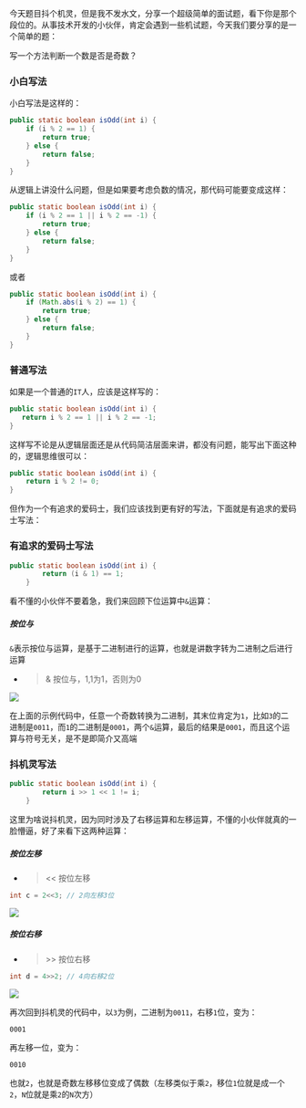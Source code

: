 今天题目抖个机灵，但是我不发水文，分享一个超级简单的面试题，看下你是那个段位的。从事技术开发的小伙伴，肯定会遇到一些机试题，今天我们要分享的是一个简单的题：

写一个方法判断一个数是否是奇数？

### 小白写法

小白写法是这样的：

```java
public static boolean isOdd(int i) {
    if (i % 2 == 1) {
        return true;
    } else {
        return false;
    }
}
```

从逻辑上讲没什么问题，但是如果要考虑负数的情况，那代码可能要变成这样：

```java
public static boolean isOdd(int i) {
    if (i % 2 == 1 || i % 2 == -1) {
        return true;
    } else {
        return false;
    }
}
```

或者

```java
public static boolean isOdd(int i) {
    if (Math.abs(i % 2) == 1) {
        return true;
    } else {
        return false;
    }
}
```

### 普通写法

如果是一个普通的`IT`人，应该是这样写的：

```java
public static boolean isOdd(int i) {
   return i % 2 == 1 || i % 2 == -1;
}
```

这样写不论是从逻辑层面还是从代码简洁层面来讲，都没有问题，能写出下面这种的，逻辑思维很可以：

```java
public static boolean isOdd(int i) {
    return i % 2 != 0;
}
```

但作为一个有追求的爱码士，我们应该找到更有好的写法，下面就是有追求的爱码士写法：

### 有追求的爱码士写法

```java
public static boolean isOdd(int i) {
        return (i & 1) == 1;
    }
```

看不懂的小伙伴不要着急，我们来回顾下位运算中`&`运算：

##### 按位与

`&`表示按位与运算，是基于二进制进行的运算，也就是讲数字转为二进制之后进行运算

- > &  按位与，1,1为1，否则为0

![](https://gitee.com/sysker/picBed/raw/master/images/yu.png)

在上面的示例代码中，任意一个奇数转换为二进制，其末位肯定为`1`，比如`3`的二进制是`0011`，而`1`的二进制是`0001`，两个`&`运算，最后的结果是`0001`，而且这个运算与符号无关，是不是即简介又高端

### 抖机灵写法

```java
public static boolean isOdd(int i) {
        return i >> 1 << 1 != i;
    }
```

这里为啥说抖机灵，因为同时涉及了右移运算和左移运算，不懂的小伙伴就真的一脸懵逼，好了来看下这两种运算：

##### 按位左移

- > << 按位左移

```java
int c = 2<<3; // 2向左移3位
```

![](https://gitee.com/sysker/picBed/raw/master/images/left.png)

##### 按位右移

- > \>> 按位右移

```java
int d = 4>>2; // 4向右移2位
```

![](https://gitee.com/sysker/picBed/raw/master/images/right.png)

再次回到抖机灵的代码中，以`3`为例，二进制为`0011`，右移`1`位，变为：

```
0001
```

再左移一位，变为：

```
0010
```

也就`2`，也就是奇数左移移位变成了偶数（左移类似于乘`2`，移位`1`位就是成一个`2`，`N`位就是乘`2`的`N`次方）
